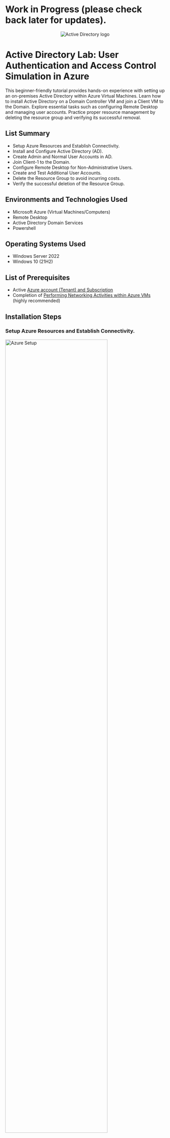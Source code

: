<h1>Work in Progress (please check back later for updates).</h1>

<p align="center">
<img src="https://i.imgur.com/wHFQr4x.png" alt="Active Directory logo"/>
</p>

<h1>Active Directory Lab: User Authentication and Access Control Simulation in Azure</h1>
This beginner-friendly tutorial provides hands-on experience with setting up an on-premises Active Directory within Azure Virtual Machines. Learn how to install Active Directory on a Domain Controller VM and join a Client VM to the Domain. Explore essential tasks such as configuring Remote Desktop and managing user accounts. Practice proper resource management by deleting the resource group and verifying its successful removal.<br />

<h2>List Summary</h2>

- Setup Azure Resources and Establish Connectivity.
- Install and Configure Active Directory (AD).
- Create Admin and Normal User Accounts in AD.
- Join Client-1 to the Domain.
- Configure Remote Desktop for Non-Administrative Users.
- Create and Test Additional User Accounts.
- Delete the Resource Group to avoid incurring costs.
- Verify the successful deletion of the Resource Group.

<h2>Environments and Technologies Used</h2>

- Microsoft Azure (Virtual Machines/Computers)
- Remote Desktop
- Active Directory Domain Services
- Powershell

<h2>Operating Systems Used </h2>

- Windows Server 2022
- Windows 10</b> (21H2)

<h2>List of Prerequisites</h2>

- Active <a href="https://azure.microsoft.com/en-us/free/">Azure account (Tenant) and Subscription</a>
- Completion of <a href="https://github.com/kylesuzuki/net-activities/tree/main">Performing Networking Activities within Azure VMs</a> (highly recommended)

<h2>Installation Steps</h2>

<h3>Setup Azure Resources and Establish Connectivity.</h3>
<p>
<img src="https://i.imgur.com/DJmEXEB.png" height="80%" width="80%" alt="Azure Setup"/>
</p>
<p>
Lorem ipsum dolor sit amet, consectetur adipiscing elit, sed do eiusmod tempor incididunt ut labore et dolore magna aliqua. Ut enim ad minim veniam, quis nostrud exercitation ullamco laboris nisi ut aliquip ex ea commodo consequat. Duis aute irure dolor in reprehenderit in voluptate velit esse cillum dolore eu fugiat nulla pariatur.
</p>
<p>
<img src="https://i.imgur.com/DJmEXEB.png" height="80%" width="80%" alt="Azure Setup"/>
</p>
<p>
Lorem ipsum dolor sit amet, consectetur adipiscing elit, sed do eiusmod tempor incididunt ut labore et dolore magna aliqua. Ut enim ad minim veniam, quis nostrud exercitation ullamco laboris nisi ut aliquip ex ea commodo consequat. Duis aute irure dolor in reprehenderit in voluptate velit esse cillum dolore eu fugiat nulla pariatur.
</p>

<h3>Install and Configure Active Directory (AD).</h3>
<p>
<img src="https://i.imgur.com/DJmEXEB.png" height="80%" width="80%" alt="AD Installation"/>
</p>
<p>
Lorem ipsum dolor sit amet, consectetur adipiscing elit, sed do eiusmod tempor incididunt ut labore et dolore magna aliqua. Ut enim ad minim veniam, quis nostrud exercitation ullamco laboris nisi ut aliquip ex ea commodo consequat. Duis aute irure dolor in reprehenderit in voluptate velit esse cillum dolore eu fugiat nulla pariatur.
</p>

<h3>Create Admin and Normal User Accounts in AD.</h3>
<p>
<img src="https://i.imgur.com/DJmEXEB.png" height="80%" width="80%" alt="AD Account Creation"/>
</p>
<p>
Lorem ipsum dolor sit amet, consectetur adipiscing elit, sed do eiusmod tempor incididunt ut labore et dolore magna aliqua. Ut enim ad minim veniam, quis nostrud exercitation ullamco laboris nisi ut aliquip ex ea commodo consequat. Duis aute irure dolor in reprehenderit in voluptate velit esse cillum dolore eu fugiat nulla pariatur.
</p>

<h3>Join Client-1 to the Domain.</h3>
<p>
<img src="https://i.imgur.com/DJmEXEB.png" height="80%" width="80%" alt="Client to Domain"/>
</p>
<p>
Lorem ipsum dolor sit amet, consectetur adipiscing elit, sed do eiusmod tempor incididunt ut labore et dolore magna aliqua. Ut enim ad minim veniam, quis nostrud exercitation ullamco laboris nisi ut aliquip ex ea commodo consequat. Duis aute irure dolor in reprehenderit in voluptate velit esse cillum dolore eu fugiat nulla pariatur.
</p>

<h3>Configure Remote Desktop for Non-Administrative Users.</h3>
<p>
<img src="https://i.imgur.com/DJmEXEB.png" height="80%" width="80%" alt="RD Configuration"/>
</p>
<p>
Lorem ipsum dolor sit amet, consectetur adipiscing elit, sed do eiusmod tempor incididunt ut labore et dolore magna aliqua. Ut enim ad minim veniam, quis nostrud exercitation ullamco laboris nisi ut aliquip ex ea commodo consequat. Duis aute irure dolor in reprehenderit in voluptate velit esse cillum dolore eu fugiat nulla pariatur.
</p>

<h3>Create and Test Additional User Accounts.</h3>
<p>
<img src="https://i.imgur.com/DJmEXEB.png" height="80%" width="80%" alt="Account Testing"/>
</p>
<p>
Lorem ipsum dolor sit amet, consectetur adipiscing elit, sed do eiusmod tempor incididunt ut labore et dolore magna aliqua. Ut enim ad minim veniam, quis nostrud exercitation ullamco laboris nisi ut aliquip ex ea commodo consequat. Duis aute irure dolor in reprehenderit in voluptate velit esse cillum dolore eu fugiat nulla pariatur.
</p>

<h3>Delete the Resource Groups created earlier to avoid incurring costs.</h3>
<p>
<img src="https://i.imgur.com/DJmEXEB.png" height="80%" width="80%" alt="Delete RG"/>
</p>
<p>
To delete the Resource Group, follow these steps: search "Resource Group", click on the resource group (e.g., **), click 'Delete resource group', then type or copy and paste the name of your resource group (e.g., RG-Lab-2) to confirm the deletion. Click 'Delete'.

Repeat these steps for the ** resource group that was automatically created earlier as well.
</p>

<h3>Verify the successful deletion of the Resource Groups.</h3>
<p>
<img src="https://i.imgur.com/DJmEXEB.png" height="80%" width="80%" alt="Delete Verified"/>
</p>
<p>
To verify the successful deletion of the Resource Groups, search "Resource Group" and confirm that your specified resource groups (e.g., ** and **) are no longer listed.
</p>
